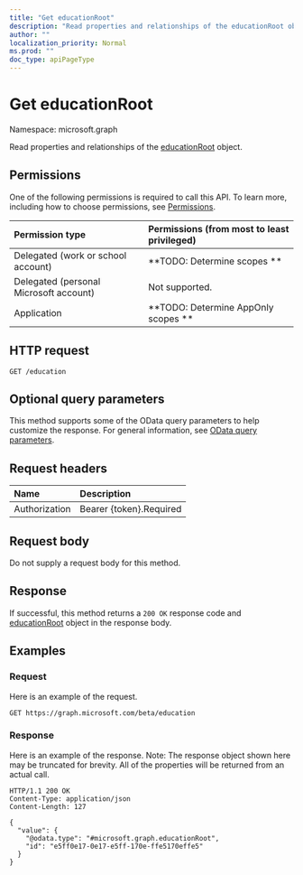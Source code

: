 ```yaml
---
title: "Get educationRoot"
description: "Read properties and relationships of the educationRoot object."
author: ""
localization_priority: Normal
ms.prod: ""
doc_type: apiPageType
---
```


# Get educationRoot

Namespace: microsoft.graph

Read properties and relationships of the [educationRoot](../resources/educationroot.md) object.

## Permissions
One of the following permissions is required to call this API. To learn more, including how to choose permissions, see [Permissions](/concepts/permissions-reference.md).

|Permission type|Permissions (from most to least privileged)|
|:---|:---|
|Delegated (work or school account)|**TODO: Determine scopes **|
|Delegated (personal Microsoft account)|Not supported.|
|Application|**TODO: Determine AppOnly scopes **|

## HTTP request
<!-- {
  "blockType": "ignored"
}
-->
``` http
GET /education
```

## Optional query parameters
This method supports some of the OData query parameters to help customize the response. For general information, see [OData query parameters](/graph/query-parameters).

## Request headers
|Name|Description|
|:---|:---|
|Authorization|Bearer {token}.Required|

## Request body
Do not supply a request body for this method.

## Response
If successful, this method returns a `200 OK` response code and [educationRoot](../resources/educationroot.md) object in the response body.

## Examples

### Request
Here is an example of the request.
<!-- {
  "blockType": "request",
  "name": "get_educationroot"
}
-->
``` http
GET https://graph.microsoft.com/beta/education
```

### Response
Here is an example of the response. Note: The response object shown here may be truncated for brevity. All of the properties will be returned from an actual call.
<!-- {
  "blockType": "response",
  "truncated": true,
  "@odata.type": "microsoft.graph.educationRoot"
}
-->
``` http
HTTP/1.1 200 OK
Content-Type: application/json
Content-Length: 127

{
  "value": {
    "@odata.type": "#microsoft.graph.educationRoot",
    "id": "e5ff0e17-0e17-e5ff-170e-ffe5170effe5"
  }
}
```

